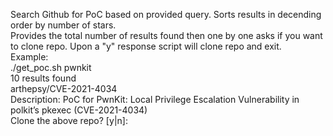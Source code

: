 Search Github for PoC based on provided query. Sorts results in decending order by number of stars.<br>
Provides the total number of results found then one by one asks if you want to clone repo. Upon a "y" response script will clone repo and exit.<br>
Example:<br>
./get_poc.sh pwnkit<br>
10 results found<br>
arthepsy/CVE-2021-4034<br>
Description: PoC for PwnKit: Local Privilege Escalation Vulnerability in polkit’s pkexec (CVE-2021-4034)<br>
Clone the above repo? [y|n]: <br>
